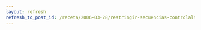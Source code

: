 ```yaml
---
layout: refresh
refresh_to_post_id: /receta/2006-03-28/restringir-secuencias-controlalt-en-el-servidor-x
---
```


